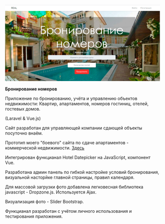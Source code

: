 ![Это просто фото](real.jpg)


__Бронирование номеров__


Приложение по бронированию, учёта и управлению объектов недвижимости: 
Квартир, апартаментов, номеров гостиниц, отелей, гостевых домов. 

(Laravel & Vue.js)

Сайт разработан для управляющей компании сдающей объекты посуточно внаём.

Прототип моего "боевого" сайта по сдаче апартаментов - коммерческой недвижимости.  [Здесь](https://mieten.ru/ "Мой боевой сайт")

Интегрирован функцианал Hotel Datepicker на JavaScript, компонент Vue.

Разработана админ панель по гибкой настройке условий бронирования, визуальной насторйке главной страницы, правил календаря.

Для массовой загрузки фото добавлена легковесная библиотека javascript - Dropzone.js. Используется Ajax.

Визуализация фото - Slider Bootstrap.

Функцианал разработан с учётом личного использования и тестирования приложения.